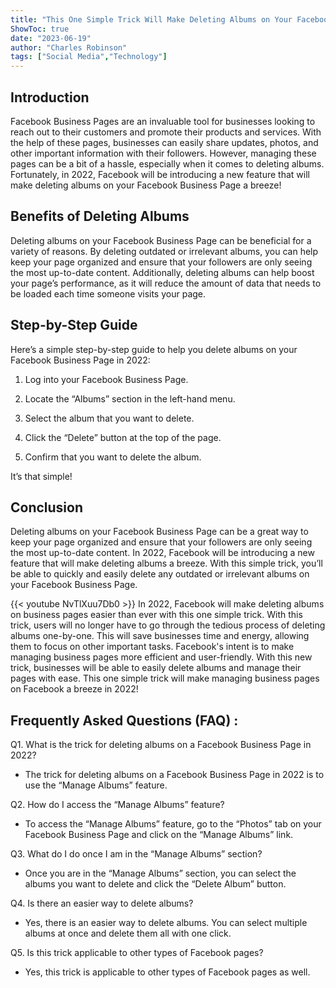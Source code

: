 ```yaml
---
title: "This One Simple Trick Will Make Deleting Albums on Your Facebook Business Page a Breeze in 2022!"
ShowToc: true 
date: "2023-06-19"
author: "Charles Robinson" 
tags: ["Social Media","Technology"]
---
```

## Introduction 

Facebook Business Pages are an invaluable tool for businesses looking to reach out to their customers and promote their products and services. With the help of these pages, businesses can easily share updates, photos, and other important information with their followers. However, managing these pages can be a bit of a hassle, especially when it comes to deleting albums. Fortunately, in 2022, Facebook will be introducing a new feature that will make deleting albums on your Facebook Business Page a breeze!

## Benefits of Deleting Albums

Deleting albums on your Facebook Business Page can be beneficial for a variety of reasons. By deleting outdated or irrelevant albums, you can help keep your page organized and ensure that your followers are only seeing the most up-to-date content. Additionally, deleting albums can help boost your page’s performance, as it will reduce the amount of data that needs to be loaded each time someone visits your page.

## Step-by-Step Guide

Here’s a simple step-by-step guide to help you delete albums on your Facebook Business Page in 2022:

1. Log into your Facebook Business Page.

2. Locate the “Albums” section in the left-hand menu.

3. Select the album that you want to delete.

4. Click the “Delete” button at the top of the page.

5. Confirm that you want to delete the album.

It’s that simple!

## Conclusion

Deleting albums on your Facebook Business Page can be a great way to keep your page organized and ensure that your followers are only seeing the most up-to-date content. In 2022, Facebook will be introducing a new feature that will make deleting albums a breeze. With this simple trick, you’ll be able to quickly and easily delete any outdated or irrelevant albums on your Facebook Business Page.

{{< youtube NvTlXuu7Db0 >}} 
In 2022, Facebook will make deleting albums on business pages easier than ever with this one simple trick. With this trick, users will no longer have to go through the tedious process of deleting albums one-by-one. This will save businesses time and energy, allowing them to focus on other important tasks. Facebook's intent is to make managing business pages more efficient and user-friendly. With this new trick, businesses will be able to easily delete albums and manage their pages with ease. This one simple trick will make managing business pages on Facebook a breeze in 2022!

## Frequently Asked Questions (FAQ) :
Q1. What is the trick for deleting albums on a Facebook Business Page in 2022?
- The trick for deleting albums on a Facebook Business Page in 2022 is to use the “Manage Albums” feature.

Q2. How do I access the “Manage Albums” feature?
- To access the “Manage Albums” feature, go to the “Photos” tab on your Facebook Business Page and click on the “Manage Albums” link.

Q3. What do I do once I am in the “Manage Albums” section?
- Once you are in the “Manage Albums” section, you can select the albums you want to delete and click the “Delete Album” button.

Q4. Is there an easier way to delete albums?
- Yes, there is an easier way to delete albums. You can select multiple albums at once and delete them all with one click.

Q5. Is this trick applicable to other types of Facebook pages?
- Yes, this trick is applicable to other types of Facebook pages as well.


